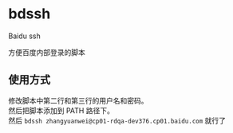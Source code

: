 # bdssh
Baidu ssh

方便百度内部登录的脚本


## 使用方式

<script type="text/javascript" src="https://asciinema.org/a/14.js" id="asciicast-14" async></script>

修改脚本中第二行和第三行的用户名和密码。  
然后把脚本添加到 PATH 路径下。  
然后 `bdssh zhangyuanwei@cp01-rdqa-dev376.cp01.baidu.com` 就行了
